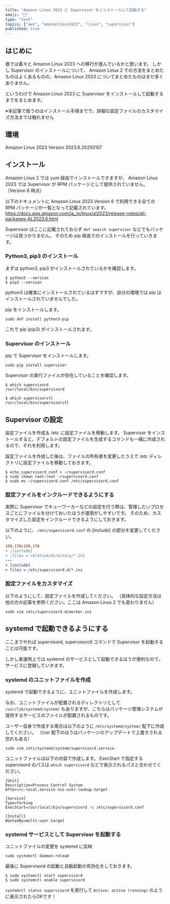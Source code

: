 ```yaml
---
title: "Amazon Linux 2023 に Supervisor をインストールして起動する"
emoji: "🐧"
type: "tech"
topics: ["aws", "amazonlinux2023", "linux", "supervisor"]
published: true
---
```


## はじめに

巷では着々と Amazon Linux 2023 への移行が進んでいるかと思います。
しかし Supervisor のインストールについて、 Amazon Linux 2 での方法をまとめたものはよくあるものの、Amazon Linux 2023 についてまとめたものはまだ多くありません。

というわけで Amazon Linux 2023 に Supervisor をインストールして起動するまでをまとめます。

※本記事で扱うのはインストール手順までで、詳細な設定ファイルのカスタマイズ方法までは触れません

## 環境

Amazon Linux 2023
Version 2023.6.20250107

## インストール

Amazon Linux 2 では yum 経由でインストールできますが、 Amazon Linux 2023 では Supervisor が RPM パッケージとして提供されていません。
（Version 6 時点）

以下のドキュメントに Amazon Linux 2023 Version 6 で利用できる全ての RPM パッケージが一覧となって記載されています。
https://docs.aws.amazon.com/ja_jp/linux/al2023/release-notes/all-packages-AL2023.6.html

Supervisor はここに記載されておらず `dnf search supervisor` などでもパッケージは見つかりません。
そのため pip 経由でのインストールを行っていきます。

### Python3, pip3 のインストール

まずは python3, pip3 がインストールされているかを確認します。

```
$ python3 --version
$ pip3 --version
```

python3 は確実にインストールされているはずですが、自分の環境では pip はインストールされていませんでした。

pip をインストールします。

```
sudo dnf install python3-pip
```

これで pip (pip3) がインストールされます。

### Supervisor のインストール

pip で Supervisor をインストールします。

```
sudo pip install supervisor
```

Supervisor の実行ファイルが存在していることを確認します。

```
$ which supervisord
/usr/local/bin/supervisord

$ which supervisorctl
/usr/local/bin/supervisorctl
```

## Supervisor の設定

設定ファイルを作成＆ /etc に設定ファイルを移動します。
Supervisor をインストールすると、デフォルトの設定ファイルを生成するコマンドも一緒に作成されるので、それを利用します。

設定ファイルを作成した後は、ファイルの所有者を変更したうえで /etc ディレクトリに設定ファイルを移動しておきます。

```
$ echo_supervisord_conf > ~/supervisord.conf
$ sudo chown root:root ~/supervisord.conf
$ sudo mv ~/supervisord.conf /etc/supervisord.conf
```

### 設定ファイルをインクルードできるようにする

実際に Supervisor でキューワーカーなどの設定を行う際は、管理したいプロセスごとにファイルを分けておいたほうが運用がしやすいです。
そのため、カスタマイズした設定をインクルードできるようにしておきます。

以下のように、 `/etc/supervisord.conf` の [include] の部分を変更してください。

```diff
169,170c169,170
< ;[include]
< ;files = relative/directory/*.ini
---
> [include]
> files = /etc/supervisord.d/*.ini
```

### 設定ファイルをカスタマイズ

以下のようにして、設定ファイルを作成してください。
（具体的な設定方法は他の方の記事を参照ください。ここは Amazon Linux 2 でも変わりません）

```
sudo vim /etc/supervisord.d/worker.ini
```

## systemd で起動できるようにする

ここまでやれば supervisord, supervisorctl コマンドで Supervisor を起動することは可能です。

しかし実運用上では systemd のサービスとして起動できるほうが便利なので、サービスに登録していきます。

### systemd のユニットファイルを作成

systemd で起動できるように、ユニットファイルを作成します。

なお、ユニットファイルが配置されるディレクトリとして `/usr/lib/systemd/system/` もありますが、こちらはパッケージ管理システムが提供するサービスのファイルが配置されるものです。

ユーザー自身で作成する場合は以下のように `/etc/systemd/system/` 配下に作成してください。
（/usr 配下のほうはパッケージのアップデートで上書きされる恐れもある）

```
sudo vim /etc/systemd/system/supervisord.service
```

ユニットファイルは以下の内容で作成します。
ExecStart で指定する supervisord のパスは `which supervisord` などで表示されるパスと合わせてください。

```
[Unit]
Description=Process Control System
After=rc-local.service nss-user-lookup.target

[Service]
Type=forking
ExecStart=/usr/local/bin/supervisord -c /etc/supervisord.conf

[Install]
WantedBy=multi-user.target
```

### systemd サービスとして Supervisor を起動する

ユニットファイルの変更を systemd に反映

```
sudo systemctl daemon-reload
```

最後に Supervisord の起動と自動起動の有効化をしておきます。

```
$ sudo systemctl start supervisord
$ sudo systemctl enable supervisord
```

`systemctl status supervisord` を実行して `Active: active (running)` のように表示されたらOKです！

